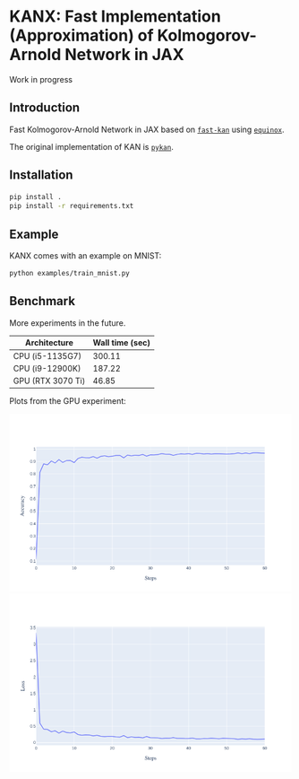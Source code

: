 # KANX: Fast Implementation (Approximation) of Kolmogorov-Arnold Network in JAX

Work in progress

## Introduction

Fast Kolmogorov-Arnold Network in JAX based on [`fast-kan`](https://github.com/ZiyaoLi/fast-kan) using [`equinox`](https://github.com/patrick-kidger/equinox).

The original implementation of KAN is [`pykan`](https://github.com/KindXiaoming/pykan).

## Installation
```bash
pip install .
pip install -r requirements.txt
```

## Example

KANX comes with an example on MNIST:

```bash
python examples/train_mnist.py
```

## Benchmark

More experiments in the future.

| Architecture    | Wall time (sec)|
| -------- | ------- |
| CPU (i5-1135G7)  | 300.11   |
| CPU (i9-12900K) | 187.22     |
| GPU (RTX 3070 Ti)    | 46.85    |

Plots from the GPU experiment:


<img width="800" alt="mlp_kan_compare" src="examples/accuracy.png">
<img width="800" alt="mlp_kan_compare" src="examples/loss.png">